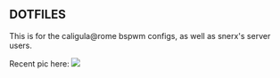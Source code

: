 <h2>DOTFILES</h2>

This is for the caligula@rome bspwm configs, as well as snerx's server users.

Recent pic here: 
<img src="https://i.redd.it/9ioonxgbzi3z.png">
